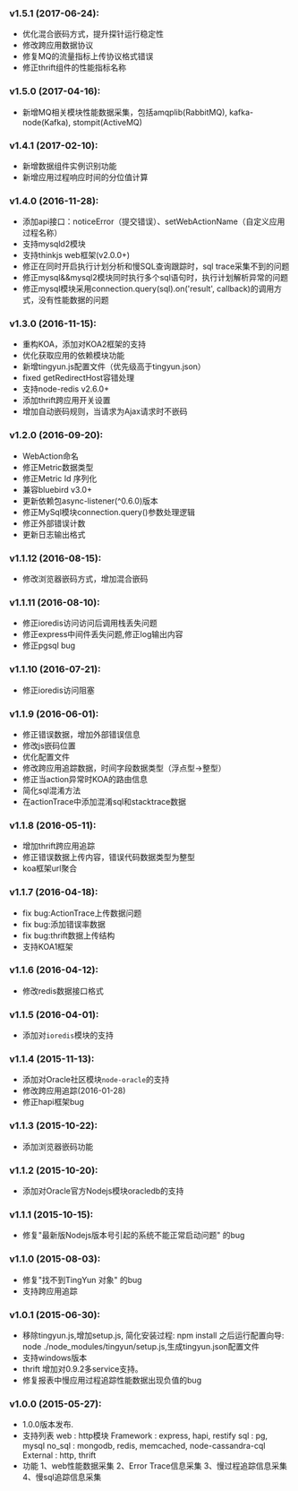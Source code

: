 ﻿### v1.5.1 (2017-06-24):
* 优化混合嵌码方式，提升探针运行稳定性
* 修改跨应用数据协议
* 修复MQ的流量指标上传协议格式错误
* 修正thrift组件的性能指标名称

### v1.5.0 (2017-04-16):
* 新增MQ相关模块性能数据采集，包括amqplib(RabbitMQ), kafka-node(Kafka), stompit(ActiveMQ)

### v1.4.1 (2017-02-10):
* 新增数据组件实例识别功能
* 新增应用过程响应时间的分位值计算

### v1.4.0 (2016-11-28):
* 添加api接口：noticeError（提交错误）、setWebActionName（自定义应用过程名称）
* 支持mysqld2模块
* 支持thinkjs web框架(v2.0.0+)
* 修正在同时开启执行计划分析和慢SQL查询跟踪时，sql trace采集不到的问题
* 修正mysql&&mysql2模块同时执行多个sql语句时，执行计划解析异常的问题
* 修正mysql模块采用connection.query(sql).on('result', callback)的调用方式，没有性能数据的问题

### v1.3.0 (2016-11-15):
* 重构KOA，添加对KOA2框架的支持
* 优化获取应用的依赖模块功能
* 新增tingyun.js配置文件（优先级高于tingyun.json）
* fixed getRedirectHost容错处理
* 支持node-redis v2.6.0+
* 添加thrift跨应用开关设置
* 增加自动嵌码规则，当请求为Ajax请求时不嵌码

### v1.2.0 (2016-09-20):
* WebAction命名
* 修正Metric数据类型
* 修正Metric Id 序列化
* 兼容bluebird v3.0+
* 更新依赖包async-listener(^0.6.0)版本
* 修正MySql模块connection.query()参数处理逻辑
* 修正外部错误计数
* 更新日志输出格式

### v1.1.12 (2016-08-15):
* 修改浏览器嵌码方式，增加混合嵌码

### v1.1.11 (2016-08-10):
* 修正ioredis访问访问后调用栈丢失问题
* 修正express中间件丢失问题,修正log输出内容
* 修正pgsql bug

### v1.1.10 (2016-07-21):
* 修正ioredis访问阻塞

### v1.1.9 (2016-06-01):
* 修正错误数据，增加外部错误信息
* 修改js嵌码位置
* 优化配置文件
* 修改跨应用追踪数据，时间字段数据类型（浮点型->整型）
* 修正当action异常时KOA的路由信息
* 简化sql混淆方法
* 在actionTrace中添加混淆sql和stacktrace数据

### v1.1.8 (2016-05-11):
* 增加thrift跨应用追踪
* 修正错误数据上传内容，错误代码数据类型为整型
* koa框架url聚合

### v1.1.7 (2016-04-18):
* fix bug:ActionTrace上传数据问题
* fix bug:添加错误率数据
* fix bug:thrift数据上传结构
* 支持KOA1框架

### v1.1.6 (2016-04-12):
* 修改redis数据接口格式

### v1.1.5 (2016-04-01):
* 添加对`ioredis`模块的支持

### v1.1.4 (2015-11-13):
* 添加对Oracle社区模块`node-oracle`的支持
* 修改跨应用追踪(2016-01-28)
* 修正hapi框架bug

### v1.1.3 (2015-10-22):
* 添加浏览器嵌码功能

### v1.1.2 (2015-10-20):
* 添加对Oracle官方Nodejs模块oracledb的支持

### v1.1.1 (2015-10-15):
* 修复"最新版Nodejs版本号引起的系统不能正常启动问题" 的bug

### v1.1.0 (2015-08-03):
* 修复"找不到TingYun 对象" 的bug
* 支持跨应用追踪
### v1.0.1 (2015-06-30):
* 移除tingyun.js,增加setup.js, 简化安装过程: npm install 之后运行配置向导: node ./node_modules/tingyun/setup.js,生成tingyun.json配置文件
* 支持windows版本
* thrift 增加对0.9.2多service支持。
* 修复报表中慢应用过程追踪性能数据出现负值的bug
### v1.0.0 (2015-05-27):


* 1.0.0版本发布.
* 支持列表
      web       : http模块
      Framework : express, hapi, restify
      sql       : pg, mysql
      no_sql    : mongodb, redis, memcached, node-cassandra-cql
      External  : http, thrift
* 功能
      1、web性能数据采集
      2、Error Trace信息采集
      3、慢过程追踪信息采集
      4、慢sql追踪信息采集